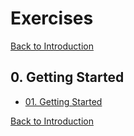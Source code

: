 # Exercises

[Back to Introduction](../README.md)

## 0. Getting Started
- [01. Getting Started](./01-GettingStarted.md)

[Back to Introduction](../README.md)
